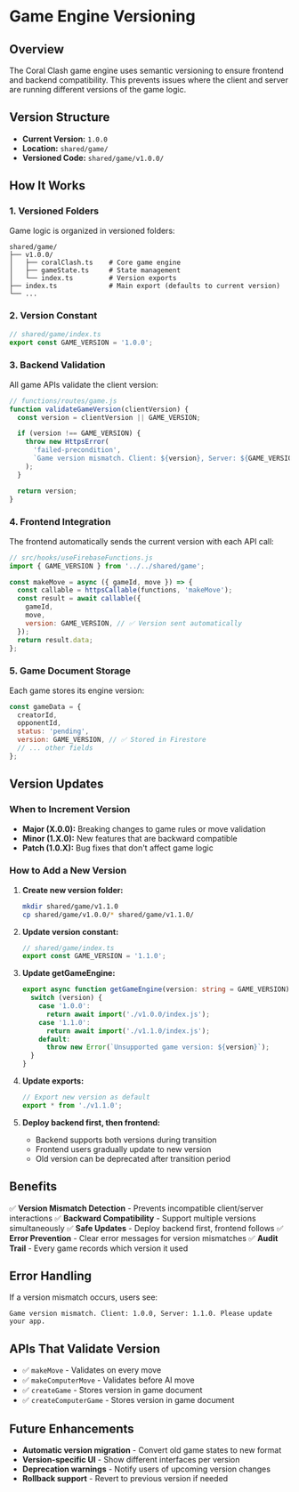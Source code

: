 # Game Engine Versioning

## Overview

The Coral Clash game engine uses semantic versioning to ensure frontend and backend compatibility. This prevents issues where the client and server are running different versions of the game logic.

## Version Structure

- **Current Version:** `1.0.0`
- **Location:** `shared/game/`
- **Versioned Code:** `shared/game/v1.0.0/`

## How It Works

### 1. **Versioned Folders**

Game logic is organized in versioned folders:

```
shared/game/
├── v1.0.0/
│   ├── coralClash.ts    # Core game engine
│   ├── gameState.ts     # State management
│   └── index.ts         # Version exports
├── index.ts             # Main export (defaults to current version)
└── ...
```

### 2. **Version Constant**

```typescript
// shared/game/index.ts
export const GAME_VERSION = '1.0.0';
```

### 3. **Backend Validation**

All game APIs validate the client version:

```javascript
// functions/routes/game.js
function validateGameVersion(clientVersion) {
  const version = clientVersion || GAME_VERSION;

  if (version !== GAME_VERSION) {
    throw new HttpsError(
      'failed-precondition',
      `Game version mismatch. Client: ${version}, Server: ${GAME_VERSION}`,
    );
  }

  return version;
}
```

### 4. **Frontend Integration**

The frontend automatically sends the current version with each API call:

```javascript
// src/hooks/useFirebaseFunctions.js
import { GAME_VERSION } from '../../shared/game';

const makeMove = async ({ gameId, move }) => {
  const callable = httpsCallable(functions, 'makeMove');
  const result = await callable({
    gameId,
    move,
    version: GAME_VERSION, // ✅ Version sent automatically
  });
  return result.data;
};
```

### 5. **Game Document Storage**

Each game stores its engine version:

```javascript
const gameData = {
  creatorId,
  opponentId,
  status: 'pending',
  version: GAME_VERSION, // ✅ Stored in Firestore
  // ... other fields
};
```

## Version Updates

### When to Increment Version

- **Major (X.0.0):** Breaking changes to game rules or move validation
- **Minor (1.X.0):** New features that are backward compatible
- **Patch (1.0.X):** Bug fixes that don't affect game logic

### How to Add a New Version

1. **Create new version folder:**

   ```bash
   mkdir shared/game/v1.1.0
   cp shared/game/v1.0.0/* shared/game/v1.1.0/
   ```

2. **Update version constant:**

   ```typescript
   // shared/game/index.ts
   export const GAME_VERSION = '1.1.0';
   ```

3. **Update getGameEngine:**

   ```typescript
   export async function getGameEngine(version: string = GAME_VERSION) {
     switch (version) {
       case '1.0.0':
         return await import('./v1.0.0/index.js');
       case '1.1.0':
         return await import('./v1.1.0/index.js');
       default:
         throw new Error(`Unsupported game version: ${version}`);
     }
   }
   ```

4. **Update exports:**

   ```typescript
   // Export new version as default
   export * from './v1.1.0';
   ```

5. **Deploy backend first, then frontend:**
   - Backend supports both versions during transition
   - Frontend users gradually update to new version
   - Old version can be deprecated after transition period

## Benefits

✅ **Version Mismatch Detection** - Prevents incompatible client/server interactions
✅ **Backward Compatibility** - Support multiple versions simultaneously
✅ **Safe Updates** - Deploy backend first, frontend follows
✅ **Error Prevention** - Clear error messages for version mismatches
✅ **Audit Trail** - Every game records which version it used

## Error Handling

If a version mismatch occurs, users see:

```
Game version mismatch. Client: 1.0.0, Server: 1.1.0. Please update your app.
```

## APIs That Validate Version

- ✅ `makeMove` - Validates on every move
- ✅ `makeComputerMove` - Validates before AI move
- ✅ `createGame` - Stores version in game document
- ✅ `createComputerGame` - Stores version in game document

## Future Enhancements

- **Automatic version migration** - Convert old game states to new format
- **Version-specific UI** - Show different interfaces per version
- **Deprecation warnings** - Notify users of upcoming version changes
- **Rollback support** - Revert to previous version if needed
